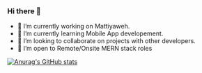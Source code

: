### Hi there 👋



- 🔭 I’m currently working on Mattiyaweh.
- 🌱 I’m currently learning Mobile App developement.
- 👯 I’m looking to collaborate on projects with other developers.
- 🤔 I’m open to Remote/Onsite MERN stack roles

[![Anurag's GitHub stats](https://github-readme-stats.vercel.app/api?username=starkweb108&show_icons=true&theme=dark)](https://github.com/anuraghazra/github-readme-stats)
